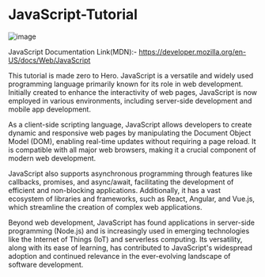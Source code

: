 # JavaScript-Tutorial

![image](https://github.com/SumitKumargiri/JavaScript-Tutorial/assets/96234273/b1d7c3bd-b523-4e61-858e-5f9218be095e)

JavaScript Documentation Link(MDN):- https://developer.mozilla.org/en-US/docs/Web/JavaScript

This tutorial is made zero to Hero.
JavaScript is a versatile and widely used programming language primarily known for its role in web development. Initially created to enhance the interactivity of web pages, JavaScript is now employed in various environments, including server-side development and mobile app development.

As a client-side scripting language, JavaScript allows developers to create dynamic and responsive web pages by manipulating the Document Object Model (DOM), enabling real-time updates without requiring a page reload. It is compatible with all major web browsers, making it a crucial component of modern web development.

JavaScript also supports asynchronous programming through features like callbacks, promises, and async/await, facilitating the development of efficient and non-blocking applications. Additionally, it has a vast ecosystem of libraries and frameworks, such as React, Angular, and Vue.js, which streamline the creation of complex web applications.

Beyond web development, JavaScript has found applications in server-side programming (Node.js) and is increasingly used in emerging technologies like the Internet of Things (IoT) and serverless computing. Its versatility, along with its ease of learning, has contributed to JavaScript's widespread adoption and continued relevance in the ever-evolving landscape of software development.
